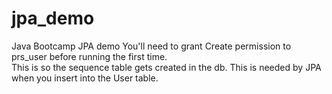 # jpa_demo
Java Bootcamp JPA demo
You'll need to grant Create permission to prs_user before running the first time.  
This is so the sequence table gets created in the db.  This is needed by JPA when you insert into the User table.
